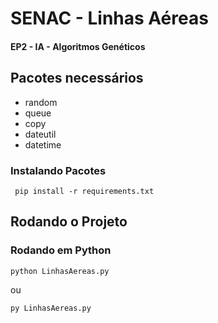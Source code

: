 # SENAC - Linhas Aéreas
#### EP2 - IA - Algoritmos Genéticos

## Pacotes necessários
- random
- queue
- copy
- dateutil
- datetime

### Instalando Pacotes
```
 pip install -r requirements.txt
```

## Rodando o Projeto

### Rodando em Python
```
python LinhasAereas.py
```
ou
```
py LinhasAereas.py
```
